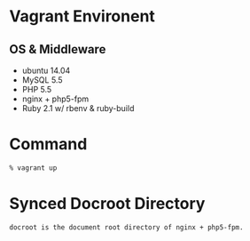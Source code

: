 # Vagrant Environent

## OS & Middleware
* ubuntu 14.04
* MySQL 5.5
* PHP 5.5
* nginx + php5-fpm
* Ruby 2.1 w/ rbenv & ruby-build

# Command
```sh
% vagrant up
```

# Synced Docroot Directory
```
docroot is the document root directory of nginx + php5-fpm.
```
